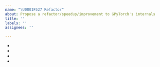 ```yaml
---
name: "\U0001F527 Refactor"
about: Propose a refactor/speedup/improvement to GPyTorch's internals
title: ''
labels: ''
assignees: ''

---
```


<!-- A clear and concise description of what you wish to refactor. Please include the following: -->

- <!-- Modules that will be modified -->
- <!-- Impact on code structure -->
- <!-- Impact on speed -->
- <!-- Will this be a breaking change? -->
